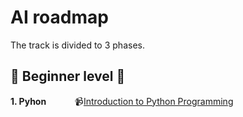 # AI roadmap

The track is divided to 3 phases.

## :beginner: Beginner level :beginner:

**1. Pyhon**
&emsp;&emsp;&emsp;:video_camera:[Introduction to Python Programming](https://www.udacity.com/course/introduction-to-python--ud1110)


